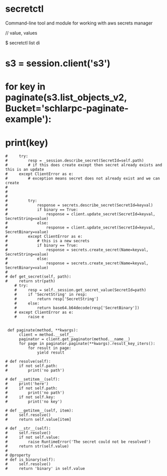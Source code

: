 # secretctl
Command-line tool and module for working with aws secrets manager

<app>/<env>/<key> value, values

$ secretctl list di





 # s3 = session.client('s3')
 # for key in paginate(s3.list_objects_v2, Bucket='schlarpc-paginate-example'):
 #     print(key)


    #     try:
    #         resp = _session.describe_secret(SecretId=self.path)
    #         # if this does create except then secret already exists and this is an update
    #     except ClientError as e:
    #         # exception means secret does not already exist and we can create
    #
    #
    #
    #         try:
    #             response = secrets.describe_secret(SecretId=keyval)
    #             if binary == True:
    #                 response = client.update_secret(SecretId=keyval, SecretString=value)
    #             else:
    #                 response = client.update_secret(SecretId=keyval, SecretBinary=value)
    #         except ClientError as e:
    #             # this is a new secrets
    #             if binary == True:
    #                 response = secrets.create_secret(Name=keyval, SecretString=value)
    #             else:
    #                 response = secrets.create_secret(Name=keyval, SecretBinary=value)
    #
    # def get_secret(self, path):
    #     return str(path)
        # try:
        #     resp = self._session.get_secret_value(SecretId=path)
        #     if 'SecretString' in resp:
        #         return resp['SecretString']
        #     else:
        #         return base64.b64decode(resp['SecretBinary'])
        # except ClientError as e:
        #     raise e


     def paginate(method, **kwargs):
          client = method.__self__
          paginator = client.get_paginator(method.__name__)
          for page in paginator.paginate(**kwargs).result_key_iters():
              for result in page:
                  yield result

    # def resolve(self):
    #     if not self.path:
    #         print('no path')

    # def __setitem__(self):
    #     print('here')
    #     if not self.path:
    #         print('no path')
    #     if not self.key:
    #         print('no key')

    # def __getitem__(self, item):
    #     self.resolve()
    #     return self.value[item]

    # def __str__(self):
    #     self.resolve()
    #     if not self.value:
    #         raise RuntimeError('The secret could not be resolved')
    #     return str(self.value)
    #
    # @property
    # def is_binary(self):
    #     self.resolve()
    #     return 'binary' in self.value
